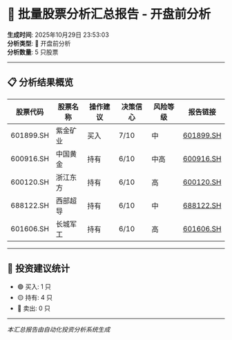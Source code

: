 # 🌅 批量股票分析汇总报告 - 开盘前分析

**生成时间**: 2025年10月29日 23:53:03  
**分析类型**: 🌅 开盘前分析  
**分析数量**: 5 只股票

---

## 📋 分析结果概览

| 股票代码 | 股票名称 | 操作建议 | 决策信心 | 风险等级 | 报告链接 |
|---------|---------|---------|---------|---------|---------|
| 601899.SH | 紫金矿业 | 买入 | 7/10 | 中 | [601899.SH](601899/2025-10-29/analysis_233955.md) |
| 600916.SH | 中国黄金 | 持有 | 6/10 | 中高 | [600916.SH](600916/2025-10-29/analysis_234309.md) |
| 600120.SH | 浙江东方 | 持有 | 6/10 | 高 | [600120.SH](600120/2025-10-29/analysis_234632.md) |
| 688122.SH | 西部超导 | 持有 | 6/10 | 中 | [688122.SH](688122/2025-10-29/analysis_234949.md) |
| 601606.SH | 长城军工 | 持有 | 6/10 | 高 | [601606.SH](601606/2025-10-29/analysis_235303.md) |

---

## 🎯 投资建议统计

- 🟢 买入: 1 只
- 🟡 持有: 4 只
- 🔴 卖出: 0 只

---

*本汇总报告由自动化投资分析系统生成*
